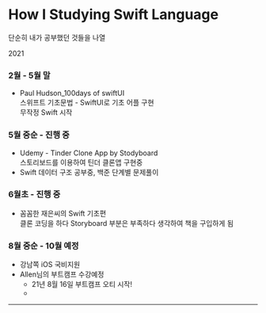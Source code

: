# How I Studying Swift Language
단순히 내가 공부했던 것들을 나열

2021

### 2월 - 5월 말   
- Paul Hudson_100days of swiftUI   
스위프트 기초문법 - SwiftUI로 기초 어플 구현   
무작정 Swift 시작

### 5월 중순 - 진행 중
- Udemy - Tinder Clone App by Stodyboard   
스토리보드를 이용하여 틴더 클론앱 구현중   
- Swift 데이터 구조 공부중, 백준 단계별 문제풀이

### 6월초 - 진행 중
- 꼼꼼한 재은씨의 Swift 기초편   
클론 코딩을 하다 Storyboard 부분은 부족하다 생각하여 책을 구입하게 됨

### 8월 중순 - 10월 예정
- 강남쪽 iOS 국비지원
- Allen님의 부트캠프 수강예정
  + 21년 8월 16일 부트캠프 오티 시작!   
  + 
   
***
